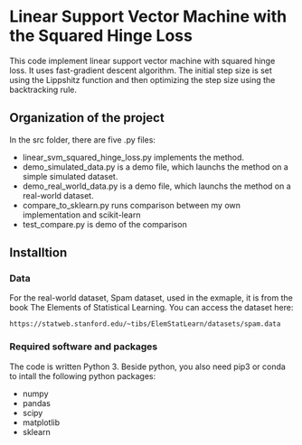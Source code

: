 # Linear Support Vector Machine with the Squared Hinge Loss

This code implement linear support vector machine with squared hinge loss. It uses fast-gradient descent algorithm. The initial step size is set using the Lippshitz function and then optimizing the step size using the backtracking rule.

## Organization of the project
In the src folder, there are five .py files:

 - linear_svm_squared_hinge_loss.py implements the method.
 - demo_simulated_data.py is a demo file, which launchs the method on a simple simulated dataset.
 - demo_real_world_data.py is a demo file, which launchs the method on a real-world dataset.
 - compare_to_sklearn.py runs comparison between my own implementation and scikit-learn 
 - test_compare.py is demo of the comparison


## Installtion 

### Data
For the real-world dataset, Spam dataset, used in the exmaple, it is from the book The Elements of Statistical Learning. You can access the dataset here:
```
https://statweb.stanford.edu/~tibs/ElemStatLearn/datasets/spam.data

```
### Required software and packages

The code is written Python 3. Beside python, you also need pip3 or conda to intall the following python packages:

- numpy
- pandas
- scipy
- matplotlib
- sklearn